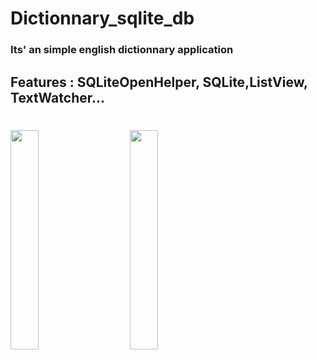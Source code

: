 # Dictionnary_sqlite_db
### Its' an simple english dictionnary application
## Features : SQLiteOpenHelper, SQLite,ListView, TextWatcher...

#
<image src="https://github.com/25THELL52/Dictionnary_sqlite_db/assets/79938851/8f0a2cb4-bc6b-41bc-bd36-95ef96839c12" width="30%" height="30%"> &nbsp;&nbsp;&nbsp;&nbsp;&nbsp;&nbsp;&nbsp;&nbsp;  <image src="https://github.com/25THELL52/Dictionnary_sqlite_db/assets/79938851/b1eaaf77-06cb-4dd5-8d3b-a7a5748770ac" width="30%" height="30%">   
